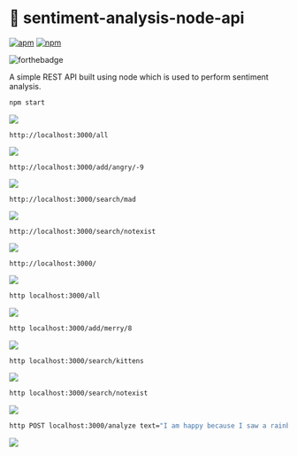 # 🌈 sentiment-analysis-node-api

[![apm](https://img.shields.io/apm/l/vim-mode.svg)](https://github.com/Kan1shka9/sentiment-analysis-node-api/blob/master/LICENSE)     [![npm](https://img.shields.io/npm/v/npm.svg)](https://www.npmjs.com/)

![forthebadge](https://forthebadge.com/images/badges/made-with-javascript.svg)

A simple REST API built using node which is used to perform sentiment analysis.

```sh
npm start
```

<img src="images/1.png"/>

```
http://localhost:3000/all
```

<img src="images/7.png"/>

```
http://localhost:3000/add/angry/-9
```

<img src="images/8.png"/>

```
http://localhost:3000/search/mad
```

<img src="images/9.png"/>

```
http://localhost:3000/search/notexist
```

<img src="images/10.png"/>

```
http://localhost:3000/
```

<img src="images/11.png"/>

```sh
http localhost:3000/all
```

<img src="images/2.png"/>

```sh
http localhost:3000/add/merry/8
```

<img src="images/3.png"/>

```sh
http localhost:3000/search/kittens
```

<img src="images/4.png"/>

```sh
http localhost:3000/search/notexist
```

<img src="images/5.png"/>

```sh
http POST localhost:3000/analyze text="I am happy because I saw a rainbow and some kittens"
```

<img src="images/6.png"/>
